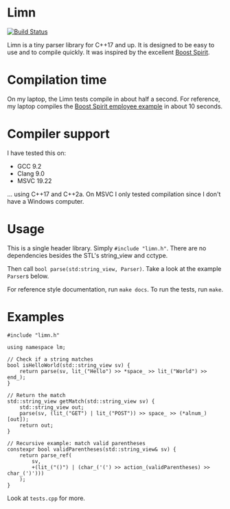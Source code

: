 # Limn

[![Build Status](https://travis-ci.com/joemalle/limn.svg?branch=master)](https://travis-ci.com/joemalle/limn)

Limn is a tiny parser library for C++17 and up.
It is designed to be easy to use and to compile quickly.
It was inspired by the excellent [Boost Spirit](https://www.boost.org/doc/libs/develop/libs/spirit/doc/x3/html/index.html).

# Compilation time

On my laptop, the Limn tests compile in about half a second.
For reference, my laptop compiles the
[Boost Spirit employee example](https://www.boost.org/doc/libs/1_68_0/libs/spirit/example/x3/employee.cpp)
in about 10 seconds.

# Compiler support

I have tested this on:

 - GCC 9.2
 - Clang 9.0
 - MSVC 19.22

... using C++17 and C++2a.
On MSVC I only tested compilation since I don't have a Windows computer.

# Usage

This is a single header library.
Simply `#include "limn.h"`.
There are no dependencies besides the STL's string_view and cctype.

Then call `bool parse(std:string_view, Parser)`.
Take a look at the example `Parser`s below.

For reference style documentation, run `make docs`.
To run the tests, run `make`.

# Examples

    #include "limn.h"
    
    using namespace lm;
    
    // Check if a string matches
    bool isHelloWorld(std::string_view sv) {
        return parse(sv, lit_("Hello") >> *space_ >> lit_("World") >> end_);
    }
    
    // Return the match
    std::string_view getMatch(std::string_view sv) {
        std::string_view out;
        parse(sv, (lit_("GET") | lit_("POST")) >> space_ >> (*alnum_)[out]);
        return out;
    }
    
    // Recursive example: match valid parentheses
    constexpr bool validParentheses(std::string_view& sv) {
        return parse_ref(
            sv,
            +(lit_("()") | (char_('(') >> action_(validParentheses) >> char_(')')))
        );
    }

Look at `tests.cpp` for more.

